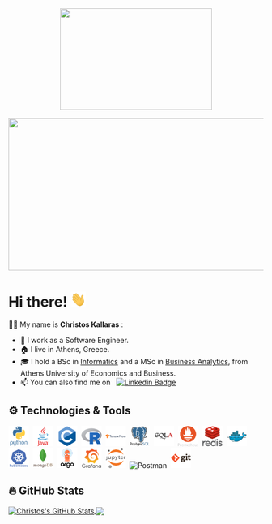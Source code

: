 <div id="header" align="center">
  <img src="https://media.giphy.com/media/v1.Y2lkPTc5MGI3NjExMDkxZDc1MDA4NjU4NWNkOThjNjA4MjUzNWE0YWJhZTA3NTFjNWM1ZiZlcD12MV9pbnRlcm5hbF9naWZzX2dpZklkJmN0PXM/vLlpbDafjgHystuJ0a/giphy.gif" width="300" height="200" />
</div>

<p align="center"><img src="https://media.giphy.com/media/PTBVMsYIOB0SBP4MVe/giphy-downsized-large.gif" width="600" height="300"  /></p>

# Hi there! <img src="https://raw.githubusercontent.com/chriskal96/chriskal96/main/wave.gif?token=GHSAT0AAAAAABR65LL3APCJYGA62F4ZVTZYYTZDGFQ" width="30px" height="30px" >

👨‍💻 My name is **Christos Kallaras** :
- 🔭 I work as a Software Engineer.
- 🏠 I live in Athens, Greece.
- 🎓 I hold a BSc in <a href="https://www.dept.aueb.gr/cs">Informatics</a> and a MSc in <a href="https://analytics.aueb.gr/">Business Analytics</a>, from Athens University of Economics and Business.
- 📫 You can also find me on &nbsp; [![Linkedin Badge](https://img.shields.io/badge/LinkedIn-blue)](https://www.linkedin.com/in/christos-kallaras/)


## ⚙️ Technologies & Tools

<p>
<img src="https://github.com/devicons/devicon/blob/master/icons/python/python-original-wordmark.svg" title="Python" alt="Python" width="40" height="40"/>&nbsp;
<img src="https://github.com/devicons/devicon/blob/master/icons/java/java-original-wordmark.svg" title="Java" alt="Java" width="40" height="40"/>&nbsp;
<img src="https://github.com/devicons/devicon/blob/master/icons/c/c-original.svg" title="C" alt="C" width="40" height="40"/>&nbsp;
<img src="https://github.com/devicons/devicon/blob/master/icons/r/r-original.svg" title="R" alt="R " width="40" height="40"/>&nbsp;
<img src="https://github.com/devicons/devicon/blob/master/icons/tensorflow/tensorflow-original-wordmark.svg" title="Tensorflow" alt="Tensorflow" width="40" height="40"/>&nbsp;
<img src="https://github.com/devicons/devicon/blob/master/icons/postgresql/postgresql-original-wordmark.svg" title="PostgrSQL" alt="PostgrSQL" width="40" height="40"/>&nbsp;
<img src="https://github.com/devicons/devicon/blob/master/icons/sqlalchemy/sqlalchemy-original.svg" title="Alchemy" alt="Alchemy" width="40" height="40"/>&nbsp;
<img src="https://github.com/devicons/devicon/blob/master/icons/prometheus/prometheus-original-wordmark.svg" title="Prometheus" alt="Prometheus" width="40" height="40"/>&nbsp;
<img src="https://github.com/devicons/devicon/blob/master/icons/redis/redis-original-wordmark.svg"  title="Redis" alt="Redis" width="40" height="40"/>&nbsp;
<img src="https://github.com/devicons/devicon/blob/master/icons/docker/docker-original.svg" title="Docker"  alt="Docker" width="40" height="40"/>&nbsp;
<img src="https://github.com/devicons/devicon/blob/master/icons/kubernetes/kubernetes-plain-wordmark.svg" title="K8" alt="K8" width="40" height="40"/>&nbsp;
<img src="https://github.com/devicons/devicon/blob/master/icons/mongodb/mongodb-original-wordmark.svg" title="MongoDB" alt="MongoDB" width="40" height="40"/>&nbsp;
<img src="https://github.com/devicons/devicon/blob/master/icons/argocd/argocd-original-wordmark.svg" title="ArgoCD" alt="ArgoCD" width="40" height="40"/>&nbsp;
<img src="https://github.com/devicons/devicon/blob/master/icons/grafana/grafana-original-wordmark.svg" title="Grafana"  alt="Grafana" width="40" height="40"/>&nbsp;
<img src="https://github.com/devicons/devicon/blob/master/icons/jupyter/jupyter-original-wordmark.svg" title="Jupyter" alt="Jupyter" width="40" height="40"/>&nbsp;
<img src="https://www.vectorlogo.zone/logos/getpostman/getpostman-icon.svg" title="Postman"  alt="Postman" width="40" height="40"/>&nbsp;
<img src="https://github.com/devicons/devicon/blob/master/icons/git/git-original-wordmark.svg" title="Git" **alt="Git" width="40" height="40"/>&nbsp;
</p>


## 🔥 GitHub Stats

<!-- <a href="https://github.com/chriskal96">
  <img align="center" src="https://github-readme-stats.vercel.app/api?username=chriskal96&count_private=true&show_icons=true&theme=dark&line_height=27" alt="Christos's GitHub Stats" />
</a> -->
<a href="https://github.com/chriskal96">
  <img align="center" src="http://github-readme-streak-stats.herokuapp.com?user=chriskal96&theme=dark" alt="Christos's GitHub Stats" />
</a>

<a href="https://github.com/chriskal96">
  <img align="center" src="https://github-readme-stats.vercel.app/api/top-langs/?username=chriskal96&count_private=truex&theme=dark&langs_count=3" />
</a>
